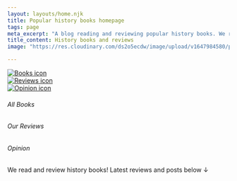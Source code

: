 ```yaml
---
layout: layouts/home.njk
title: Popular history books homepage
tags: page
meta_excerpt: "A blog reading and reviewing popular history books. We review great (hopefully!) new (probably...) history (certainly 🙂) books - that you might otherwise overlook."
title_content: History books and reviews
image: "https://res.cloudinary.com/ds2o5ecdw/image/upload/v1647984580/pophist_static/justinian_eye_square.jpg"

---
```


<div class="grid-3-columns pad-top-10"> 

<div class="circle">
  <a href="{{ staticdata.links.books_all }}" aria-label="All history books"><img class="fit-inside-circle" src="{{staticdata.images.books_icon}}" alt="Books icon">
</div></a>
<div class="circle">
  <a href="{{ staticdata.links.books_reviews }}" aria-label="All of our our reviews"><img class="fit-inside-circle" src="{{staticdata.images.review_icon}}" alt="Reviews icon"></a>
</div>
<div class="circle">
  <a href="{{ staticdata.links.opinion }}" aria-label="A list of all our opinion pieces"><img class="fit-inside-circle" src="{{staticdata.images.opinion_icon}}" alt="Opinion icon"></a>
</div>

<h6 class="txt-center txt-capital fw-normal pad-none" role="presentation">All Books</h6>
<h6 class="txt-center txt-capital fw-normal pad-none" role="presentation">Our Reviews</h6>
<h6 class="txt-center txt-capital fw-normal pad-none" role="presentation">Opinion</h6>

</div>

<p class="pad-bottom pad-top">We read and review history books! Latest reviews and posts below ↓</p>

